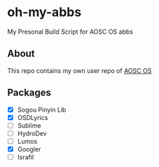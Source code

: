# oh-my-abbs
My Presonal Build Script for AOSC OS abbs

## About
This repo contains my own user repo of [AOSC OS](https://aosc.io)

## Packages
- [x] Sogou Pinyin Lib
- [x] OSDLyrics 
- [ ] Sublime
- [ ] HydroDev
- [ ] Lumos
- [x] Googler
- [ ] Israfil
